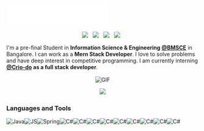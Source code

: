 
[<img src="https://raw.githubusercontent.com/amanjainn/amanjainn/master/screedbot.gif" alt="👋 Hi there! I'm (Aman111|nd Li)|https://aman.li)" title="👋 Hi there! I'm (Aman(111|nd Li)|https://aman.li)"/>](https://aman.li/)

<p align='center'>
   <a href="https://www.linkedin.com/in//"><img height="30" src="https://howtowritebetter.net/wp-content/uploads/2015/11/HTWB-LinkedIn.jpg"></a>&nbsp;&nbsp;
<a href="https://twitter.com/aman_jainnnn"><img height="30" src="https://cdn3.iconfinder.com/data/icons/sketchy-2/256/social_media_icons_elance_2-05.png"></a>&nbsp;&nbsp;
<a href="https://www.facebook.com/amanhenry"><img height="30" src="https://encrypted-tbn0.gstatic.com/images?q=tbn:ANd9GcTsteaGC9HX2M0Q-9T3LQH3Zb8nRw3wvBFEbA&usqp=CAU"></a>&nbsp;&nbsp;
 <a href="https://www.instagram.com/aman.jainnnn"><img height="30" src=https://www.freedomfcu.org/components/uploads/2020/06/Instagram-icon.png"></a>&nbsp;&nbsp;
 </p>

I'm a pre-final Student in **Information Science & Engineering [@BMSCE](https://www.bmsce.ac.in)** in Bangalore. I can work as a **Mern Stack Developer**. I love to solve problems and have deep interest in competitive programming. I am currently interning **[@Crio-do](https://www.crio.do/) as a full stack developer**.

<p align="center">
<img align="center" alt="GIF" src="https://media1.tenor.com/images/5eb5f52888234b0329eba8f08a857af1/tenor.gif?itemid=18667654" />
</p>

<p align="center">
  <img alig src="https://github-profile-trophy.vercel.app/?username=amanjainn&column=5&rank=SSS,SS,S,AAA,AA,A,B,C" />
</p>


### Languages and Tools

<img align="left" src="https://simpleicons.org/icons/java.svg" alt="Java" height="40px" />
<img align="left" src="https://simpleicons.org/icons/javascript.svg" alt="JS" height="40px" />
<img align="left" src="https://simpleicons.org/icons/cplusplus.svg" alt="Spring" height="40px" />
<img align="left" src="https://simpleicons.org/icons/c.svg" alt="C#" height="40px" />
<img align="left" src="https://simpleicons.org/icons/react.svg" alt="C#" height="40px" />
<img align="left" src="https://simpleicons.org/icons/node-dot-js.svg" alt="C#" height="40px" />
<img align="left" src="https://simpleicons.org/icons/html5.svg" alt="C#" height="40px" />
<img align="left" src="https://simpleicons.org/icons/css3.svg" alt="C#" height="40px" />
<img align="left" src="https://simpleicons.org/icons/mysql.svg" alt="C#" height="40px" />
<img align="left" src="https://simpleicons.org/icons/mongodb.svg" alt="C#" height="40px" />
<img align="left" src="https://simpleicons.org/icons/git.svg" alt="C#" height="40px" />
<img align="left" src="https://simpleicons.org/icons/firebase.svg" alt="C#" height="40px" />


<br />
<br />
<br />

```
